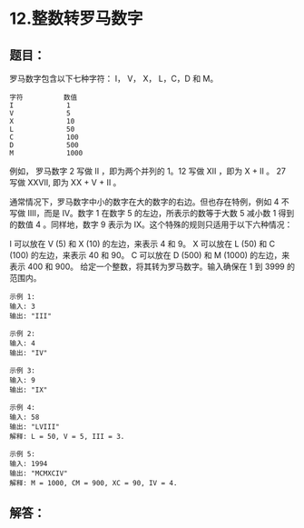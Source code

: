 # 12.整数转罗马数字

## 题目：

罗马数字包含以下七种字符： I， V， X， L，C，D 和 M。

	字符          数值
	I             1
	V             5
	X             10
	L             50
	C             100
	D             500
	M             1000

例如， 罗马数字 2 写做 II ，即为两个并列的 1。12 写做 XII ，即为 X + II 。 27 写做  XXVII, 即为 XX + V + II 。

通常情况下，罗马数字中小的数字在大的数字的右边。但也存在特例，例如 4 不写做 IIII，而是 IV。数字 1 在数字 5 的左边，所表示的数等于大数 5 减小数 1 得到的数值 4 。同样地，数字 9 表示为 IX。这个特殊的规则只适用于以下六种情况：

I 可以放在 V (5) 和 X (10) 的左边，来表示 4 和 9。
X 可以放在 L (50) 和 C (100) 的左边，来表示 40 和 90。 
C 可以放在 D (500) 和 M (1000) 的左边，来表示 400 和 900。
给定一个整数，将其转为罗马数字。输入确保在 1 到 3999 的范围内。

	示例 1:
	输入: 3
	输出: "III"

	示例 2:
	输入: 4
	输出: "IV"

	示例 3:
	输入: 9
	输出: "IX"

	示例 4:
	输入: 58
	输出: "LVIII"
	解释: L = 50, V = 5, III = 3.

	示例 5:
	输入: 1994
	输出: "MCMXCIV"
	解释: M = 1000, CM = 900, XC = 90, IV = 4.

## 解答：



```kotlin

```



